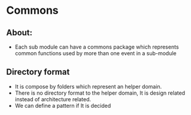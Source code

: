 # Commons

## About:
 - Each sub module can have a commons package which represents common functions used by more than one event in a sub-module

## Directory format
 - It is compose by folders which represent an helper domain.
 - There is no directory format to the helper domain, It is design related instead of architecture related.
 - We can define a pattern if It is decided
